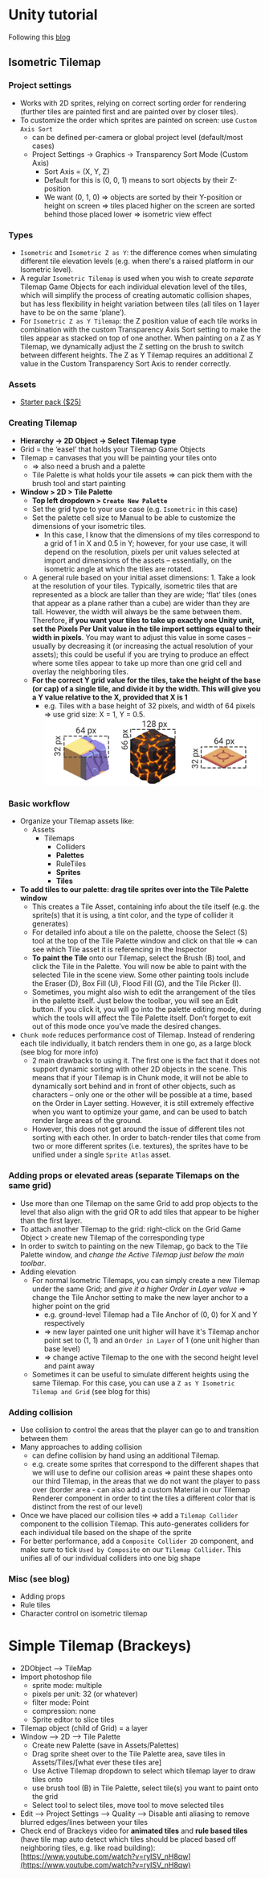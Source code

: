 # Unity tutorial
Following this [blog](https://blogs.unity3d.com/2019/03/18/isometric-2d-environments-with-tilemap/?utm_source=youtube&utm_medium=social&utm_campaign=engine-global-generalpromo-2019-03-18&utm_content=video_learn-isometric)

## Isometric Tilemap
### Project settings
- Works with 2D sprites, relying on correct sorting order for rendering (further tiles are painted first and are painted over by closer tiles).
- To customize the order which sprites are painted on screen: use `Custom Axis Sort`
    - can be defined per-camera or global project level (default/most cases)
    - Project Settings -> Graphics -> Transparency Sort Mode (Custom Axis)
        - Sort Axis = (X, Y, Z)
        - Default for this is (0, 0, 1) means to sort objects by their Z-position
        - We want (0, 1, 0) => objects are sorted by their Y-position or height on screen => tiles placed higher on the screen are sorted behind those placed lower => isometric view effect

### Types
- `Isometric` and `Isometric Z as Y`: the difference comes when simulating different tile elevation levels (e.g. when there's a raised platform in our Isometric level).
- A regular `Isometric Tilemap` is used when you wish to create *separate* Tilemap Game Objects for each individual elevation level of the tiles, which will simplify the process of creating automatic collision shapes, but has less flexibility in height variation between tiles (all tiles on 1 layer have to be on the same ‘plane’).
- For `Isometric Z as Y Tilemap`: the Z position value of each tile works in combination with the custom Transparency Axis Sort setting to make the tiles appear as stacked on top of one another. When painting on a Z as Y Tilemap, we dynamically adjust the Z setting on the brush to switch between different heights. The Z as Y Tilemap requires an additional Z value in the Custom Transparency Sort Axis to render correctly.

### Assets
- [Starter pack ($25)](https://assetstore.unity.com/packages/2d/environments/2d-isometric-tile-starter-pack-27944?_ga=2.84095065.1773159753.1584750701-1431738031.1576306455)

### Creating Tilemap
- **Hierarchy -> 2D Object -> Select Tilemap type**
- Grid = the ‘easel’ that holds your Tilemap Game Objects 
- Tilemap = canvases that you will be painting your tiles onto
    - => also need a brush and a palette
    - Tile Palette is what holds your tile assets => can pick them with the brush tool and start painting
- **Window > 2D > Tile Palette**
    - **Top left dropdown > `Create New Palette`**
    - Set the grid type to your use case (e.g. `Isometric` in this case)
    - Set the palette cell size to Manual to be able to customize the dimensions of your isometric tiles. 
        - In this case, I know that the dimensions of my tiles correspond to a grid of 1 in X and 0.5 in Y; however, for your use case, it will depend on the resolution, pixels per unit values selected at import and dimensions of the assets – essentially, on the isometric angle at which the tiles are rotated.
    - A general rule based on your initial asset dimensions: 1. Take a look at the resolution of your tiles. Typically, isometric tiles that are represented as a block are taller than they are wide; ‘flat’ tiles (ones that appear as a plane rather than a cube) are wider than they are tall. However, the width will always be the same between them. Therefore, **if you want your tiles to take up exactly one Unity unit, set the Pixels Per Unit value in the tile import settings equal to their width in pixels**. You may want to adjust this value in some cases – usually by decreasing it (or increasing the actual resolution of your assets); this could be useful if you are trying to produce an effect where some tiles appear to take up more than one grid cell and overlay the neighboring tiles.
    - **For the correct Y grid value for the tiles, take the height of the base (or cap) of a single tile, and divide it by the width. This will give you a Y value relative to the X, provided that X is 1**
        - e.g. Tiles with a base height of 32 pixels, and width of 64 pixels => use grid size: X = 1, Y = 0.5.
![tilemap dimensions](images/Tilemap/tile_dimensions.png)

### Basic workflow
- Organize your Tilemap assets like:
    - Assets
        - Tilemaps
            - Colliders
            - **Palettes**
            - RuleTiles
            - **Sprites**
            - **Tiles**
- **To add tiles to our palette: drag tile sprites over into the Tile Palette window**
    - This creates a Tile Asset, containing info about the tile itself (e.g. the sprite(s) that it is using, a tint color, and the type of collider it generates)
    - For detailed info about a tile on the palette, choose the Select (S) tool at the top of the Tile Palette window and click on that tile => can see which Tile asset it is referencing in the Inspector
    - **To paint the Tile** onto our Tilemap, select the Brush (B) tool, and click the Tile in the Palette. You will now be able to paint with the selected Tile in the scene view. Some other painting tools include the Eraser (D), Box Fill (U), Flood Fill (G), and the Tile Picker (I).
    - Sometimes, you might also wish to edit the arrangement of the tiles in the palette itself. Just below the toolbar, you will see an Edit button. If you click it, you will go into the palette editing mode, during which the tools will affect the Tile Palette itself. Don’t forget to exit out of this mode once you’ve made the desired changes.
- `Chunk mode` reduces performance cost of Tilemap. Instead of rendering each tile individually, it batch renders them in one go, as a large block (see blog for more info)
    - 2 main drawbacks to using it. The first one is the fact that it does not support dynamic sorting with other 2D objects in the scene. This means that if your Tilemap is in Chunk mode, it will not be able to dynamically sort behind and in front of other objects, such as characters – only one or the other will be possible at a time, based on the Order in Layer setting. However, it is still extremely effective when you want to optimize your game, and can be used to batch render large areas of the ground.
    - However, this does not get around the issue of different tiles not sorting with each other. In order to batch-render tiles that come from two or more different sprites (i.e. textures), the sprites have to be unified under a single `Sprite Atlas` asset.
### Adding props or elevated areas (separate Tilemaps on the same grid)
- Use more than one Tilemap on the same Grid to add prop objects to the level that also align with the grid OR to add tiles that appear to be higher than the first layer.
- To attach another Tilemap to the grid: right-click on the Grid Game Object > create new Tilemap of the corresponding type
- In order to switch to painting on the new Tilemap, go back to the Tile Palette window, and *change the Active Tilemap just below the main toolbar*.
- Adding elevation 
    - For normal Isometric Tilemaps, you can simply create a new Tilemap under the same Grid; and *give it a higher Order in Layer value* => change the Tile Anchor setting to make the new layer anchor to a higher point on the grid
        - e.g. ground-level Tilemap had a Tile Anchor of (0, 0) for X and Y respectively
        - => new layer painted one unit higher will have it's Tilemap anchor point set to (1, 1) and an `Order in Layer` of 1 (one unit higher than base level)
        - => change active Tilemap to the one with the second height level and paint away
    - Sometimes it can be useful to simulate different heights using the same Tilemap. For this case, you can use a `Z as Y Isometric Tilemap and Grid` (see blog for this)
### Adding collision
- Use collision to control the areas that the player can go to and transition between them
- Many approaches to adding collision
    - can define collision by hand using an additional Tilemap.
    - e.g. create some sprites that correspond to the different shapes that we will use to define our collision areas => paint these shapes onto our third Tilemap, in the areas that we do not want the player to pass over (border area - can also add a custom Material in our Tilemap Renderer component in order to tint the tiles a different color that is distinct from the rest of our level)
- Once we have placed our collision tiles => add a `Tilemap Collider` component to the collision Tilemap. This auto-generates colliders for each individual tile based on the shape of the sprite
- For better performance, add a `Composite Collider 2D` component, and make sure to tick `Used by Composite` on our `Tilemap Collider`. This unifies all of our individual colliders into one big shape
### Misc (see blog)
- Adding props
- Rule tiles 
- Character control on isometric tilemap

# Simple Tilemap (Brackeys)
- 2DObject --> TileMap
- Import photoshop file
	- sprite mode: multiple
	- pixels per unit: 32 (or whatever)
	- filter mode: Point 
	- compression: none
	- Sprite editor to slice tiles
- Tilemap object (child of Grid) = a layer 
- Window --> 2D --> Tile Palette
	- Create new Palette (save in Assets/Palettes)
	- Drag sprite sheet over to the Tile Palette area, save tiles in Assets/Tiles/[what ever these tiles are]
	- Use Active Tilemap dropdown to select which tilemap layer to draw tiles onto
	- use brush tool (B) in Tile Palette, select tile(s) you want to paint onto the grid
	- Select tool to select tiles, move tool to move selected tiles
- Edit --> Project Settings --> Quality --> Disable anti aliasing to remove blurred edges/lines between your tiles
- Check end of Brackeys video for **animated tiles** and **rule based tiles** (have tile map auto detect which tiles should be placed based off neighboring tiles, e.g. like road building): [https://www.youtube.com/watch?v=ryISV_nH8qw](https://www.youtube.com/watch?v=ryISV_nH8qw)
